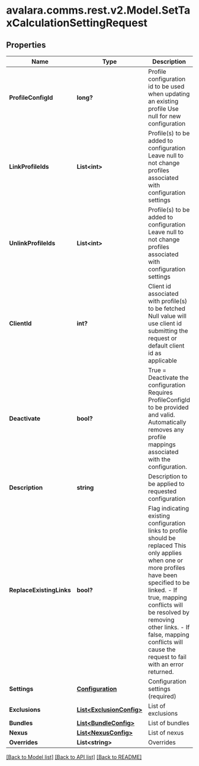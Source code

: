 
# avalara.comms.rest.v2.Model.SetTaxCalculationSettingRequest

## Properties

Name | Type | Description | Notes
------------ | ------------- | ------------- | -------------
**ProfileConfigId** | **long?** | Profile configuration id to be used when updating an existing profile  Use null for new configuration | [optional] 
**LinkProfileIds** | **List&lt;int&gt;** | Profile(s) to be added to configuration  Leave null to not change profiles associated with configuration settings | [optional] 
**UnlinkProfileIds** | **List&lt;int&gt;** | Profile(s) to be added to configuration  Leave null to not change profiles associated with configuration settings | [optional] 
**ClientId** | **int?** | Client id associated with profile(s) to be fetched  Null value will use client id submitting the request or default client id as applicable | [optional] 
**Deactivate** | **bool?** | True &#x3D; Deactivate the configuration  Requires ProfileConfigId to be provided and valid.  Automatically removes any profile mappings associated with the configuration. | [optional] 
**Description** | **string** | Description to be applied to requested configuration | [optional] 
**ReplaceExistingLinks** | **bool?** | Flag indicating existing configuration links to profile should be replaced  This only applies when one or more profiles have been specified to be linked.   - If true, mapping conflicts will be resolved by removing other links.   - If false, mapping conflicts will cause the request to fail with an error returned. | [optional] 
**Settings** | [**Configuration**](Configuration.md) | Configuration settings (required) | [optional] 
**Exclusions** | [**List&lt;ExclusionConfig&gt;**](ExclusionConfig.md) | List of exclusions | [optional] 
**Bundles** | [**List&lt;BundleConfig&gt;**](BundleConfig.md) | List of bundles | [optional] 
**Nexus** | [**List&lt;NexusConfig&gt;**](NexusConfig.md) | List of nexus | [optional] 
**Overrides** | **List&lt;string&gt;** | Overrides | [optional] 

[[Back to Model list]](../README.md#documentation-for-models)
[[Back to API list]](../README.md#documentation-for-api-endpoints)
[[Back to README]](../README.md)

